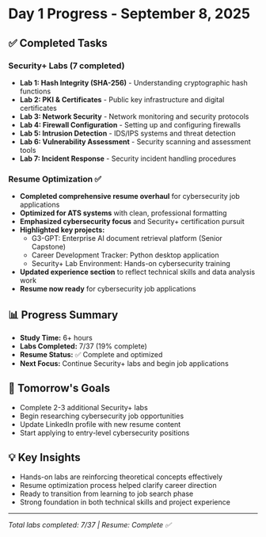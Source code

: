# Day 1 Progress - September 8, 2025

## ✅ Completed Tasks

### Security+ Labs (7 completed)
- **Lab 1: Hash Integrity (SHA-256)** - Understanding cryptographic hash functions
- **Lab 2: PKI & Certificates** - Public key infrastructure and digital certificates
- **Lab 3: Network Security** - Network monitoring and security protocols
- **Lab 4: Firewall Configuration** - Setting up and configuring firewalls
- **Lab 5: Intrusion Detection** - IDS/IPS systems and threat detection
- **Lab 6: Vulnerability Assessment** - Security scanning and assessment tools
- **Lab 7: Incident Response** - Security incident handling procedures

### Resume Optimization ✅
- **Completed comprehensive resume overhaul** for cybersecurity job applications
- **Optimized for ATS systems** with clean, professional formatting
- **Emphasized cybersecurity focus** and Security+ certification pursuit
- **Highlighted key projects:**
  - G3-GPT: Enterprise AI document retrieval platform (Senior Capstone)
  - Career Development Tracker: Python desktop application
  - Security+ Lab Environment: Hands-on cybersecurity training
- **Updated experience section** to reflect technical skills and data analysis work
- **Resume now ready** for cybersecurity job applications

## 📊 Progress Summary
- **Study Time:** 6+ hours
- **Labs Completed:** 7/37 (19% complete)
- **Resume Status:** ✅ Complete and optimized
- **Next Focus:** Continue Security+ labs and begin job applications

## 🎯 Tomorrow's Goals
- Complete 2-3 additional Security+ labs
- Begin researching cybersecurity job opportunities
- Update LinkedIn profile with new resume content
- Start applying to entry-level cybersecurity positions

## 💡 Key Insights
- Hands-on labs are reinforcing theoretical concepts effectively
- Resume optimization process helped clarify career direction
- Ready to transition from learning to job search phase
- Strong foundation in both technical skills and project experience

---
*Total labs completed: 7/37 | Resume: Complete ✅*